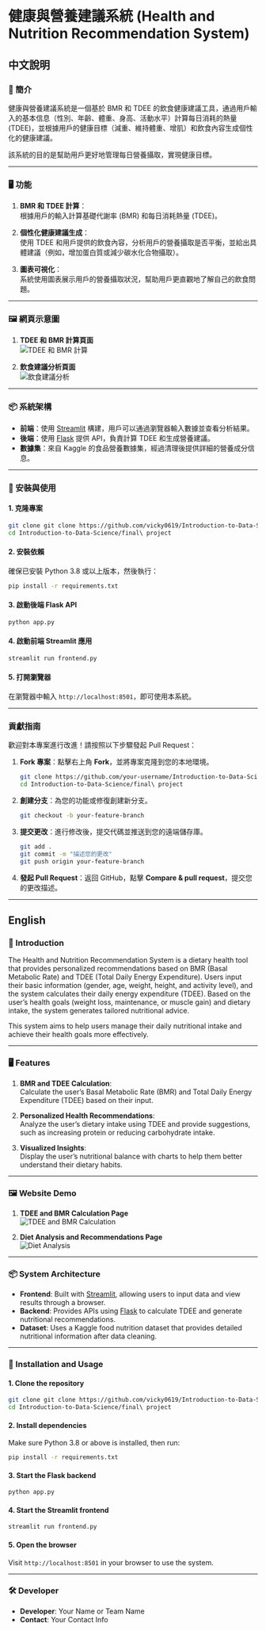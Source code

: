 # 健康與營養建議系統 (Health and Nutrition Recommendation System)

## 中文說明

### 🌟 簡介
健康與營養建議系統是一個基於 BMR 和 TDEE 的飲食健康建議工具，通過用戶輸入的基本信息（性別、年齡、體重、身高、活動水平）計算每日消耗的熱量 (TDEE)，並根據用戶的健康目標（減重、維持體重、增肌）和飲食內容生成個性化的健康建議。

該系統的目的是幫助用戶更好地管理每日營養攝取，實現健康目標。

---

### 🖥️ 功能
1. **BMR 和 TDEE 計算**：  
   根據用戶的輸入計算基礎代謝率 (BMR) 和每日消耗熱量 (TDEE)。  

2. **個性化健康建議生成**：  
   使用 TDEE 和用戶提供的飲食內容，分析用戶的營養攝取是否平衡，並給出具體建議（例如，增加蛋白質或減少碳水化合物攝取）。  

3. **圖表可視化**：  
   系統使用圖表展示用戶的營養攝取狀況，幫助用戶更直觀地了解自己的飲食問題。

---

### 🖼️ 網頁示意圖

1. **TDEE 和 BMR 計算頁面**  
   ![TDEE 和 BMR 計算](https://i.imgur.com/3IGrrV8.png)

2. **飲食建議分析頁面**  
   ![飲食建議分析](https://i.imgur.com/cIgsdfh.png)

---

### 📦 系統架構
- **前端**：使用 [Streamlit](https://streamlit.io) 構建，用戶可以通過瀏覽器輸入數據並查看分析結果。
- **後端**：使用 [Flask](https://flask.palletsprojects.com/) 提供 API，負責計算 TDEE 和生成營養建議。
- **數據集**：來自 Kaggle 的食品營養數據集，經過清理後提供詳細的營養成分信息。

---

### 🔧 安裝與使用

#### 1. 克隆專案
```bash
git clone git clone https://github.com/vicky0619/Introduction-to-Data-Science.git
cd Introduction-to-Data-Science/final\ project
```

#### 2. 安裝依賴
確保已安裝 Python 3.8 或以上版本，然後執行：
```bash
pip install -r requirements.txt
```

#### 3. 啟動後端 Flask API
```bash
python app.py
```

#### 4. 啟動前端 Streamlit 應用
```bash
streamlit run frontend.py
```

#### 5. 打開瀏覽器
在瀏覽器中輸入 `http://localhost:8501`，即可使用本系統。

---

### 貢獻指南

歡迎對本專案進行改進！請按照以下步驟發起 Pull Request：

1. **Fork 專案**：點擊右上角 **Fork**，並將專案克隆到您的本地環境。
   ```bash
   git clone https://github.com/your-username/Introduction-to-Data-Science.git
   cd Introduction-to-Data-Science/final\ project
   ```

2. **創建分支**：為您的功能或修復創建新分支。
   ```bash
   git checkout -b your-feature-branch
   ```

3. **提交更改**：進行修改後，提交代碼並推送到您的遠端儲存庫。
   ```bash
   git add .
   git commit -m "描述您的更改"
   git push origin your-feature-branch
   ```

4. **發起 Pull Request**：返回 GitHub，點擊 **Compare & pull request**，提交您的更改描述。

---

## English

### 🌟 Introduction
The Health and Nutrition Recommendation System is a dietary health tool that provides personalized recommendations based on BMR (Basal Metabolic Rate) and TDEE (Total Daily Energy Expenditure). Users input their basic information (gender, age, weight, height, and activity level), and the system calculates their daily energy expenditure (TDEE). Based on the user’s health goals (weight loss, maintenance, or muscle gain) and dietary intake, the system generates tailored nutritional advice.

This system aims to help users manage their daily nutritional intake and achieve their health goals more effectively.

---

### 🖥️ Features
1. **BMR and TDEE Calculation**:  
   Calculate the user’s Basal Metabolic Rate (BMR) and Total Daily Energy Expenditure (TDEE) based on their input.  

2. **Personalized Health Recommendations**:  
   Analyze the user’s dietary intake using TDEE and provide suggestions, such as increasing protein or reducing carbohydrate intake.  

3. **Visualized Insights**:  
   Display the user’s nutritional balance with charts to help them better understand their dietary habits.

---

### 🖼️ Website Demo

1. **TDEE and BMR Calculation Page**  
   ![TDEE and BMR Calculation](https://i.imgur.com/3IGrrV8.png)

2. **Diet Analysis and Recommendations Page**  
   ![Diet Analysis](https://i.imgur.com/cIgsdfh.png)

---

### 📦 System Architecture
- **Frontend**: Built with [Streamlit](https://streamlit.io), allowing users to input data and view results through a browser.
- **Backend**: Provides APIs using [Flask](https://flask.palletsprojects.com/) to calculate TDEE and generate nutritional recommendations.
- **Dataset**: Uses a Kaggle food nutrition dataset that provides detailed nutritional information after data cleaning.

---

### 🔧 Installation and Usage

#### 1. Clone the repository
```bash
git clone git clone https://github.com/vicky0619/Introduction-to-Data-Science.git
cd Introduction-to-Data-Science/final\ project
```

#### 2. Install dependencies
Make sure Python 3.8 or above is installed, then run:
```bash
pip install -r requirements.txt
```

#### 3. Start the Flask backend
```bash
python app.py
```

#### 4. Start the Streamlit frontend
```bash
streamlit run frontend.py
```

#### 5. Open the browser
Visit `http://localhost:8501` in your browser to use the system.

---

### 🛠️ Developer
- **Developer**: Your Name or Team Name
- **Contact**: Your Contact Info

